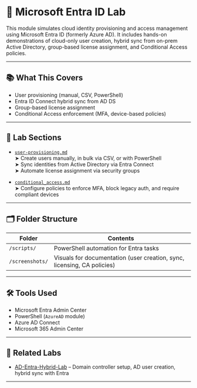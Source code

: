 # 🔐 Microsoft Entra ID Lab

This module simulates cloud identity provisioning and access management using Microsoft Entra ID (formerly Azure AD). It includes hands-on demonstrations of cloud-only user creation, hybrid sync from on-prem Active Directory, group-based license assignment, and Conditional Access policies.

---

## 📚 What This Covers

- User provisioning (manual, CSV, PowerShell)
- Entra ID Connect hybrid sync from AD DS
- Group-based license assignment
- Conditional Access enforcement (MFA, device-based policies)

---

## 📁 Lab Sections

- [`user-provisioning.md`](./user-provisioning.md)  
  ➤ Create users manually, in bulk via CSV, or with PowerShell  
  ➤ Sync identities from Active Directory via Entra Connect  
  ➤ Automate license assignment via security groups

- [`conditional_access.md`](./conditional-access.md)  
  ➤ Configure policies to enforce MFA, block legacy auth, and require compliant devices

---

## 🗂 Folder Structure

| Folder | Contents |
|--------|----------|
| `/scripts/` | PowerShell automation for Entra tasks |
| `/screenshots/` | Visuals for documentation (user creation, sync, licensing, CA policies) |

---

## 🛠 Tools Used

- Microsoft Entra Admin Center  
- PowerShell (`AzureAD` module)  
- Azure AD Connect  
- Microsoft 365 Admin Center

---

## 🔗 Related Labs

- [AD-Entra-Hybrid-Lab](https://github.com/ColiverSEC/AD-Entra-Hybrid-Lab) – Domain controller setup, AD user creation, hybrid sync with Entra

---

